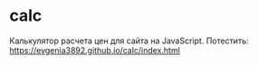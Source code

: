 # calc
Калькулятор расчета цен для сайта на JavaScript. Потестить: https://evgenia3892.github.io/calc/index.html
